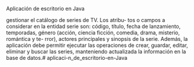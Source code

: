 Aplicación de escritorio en Java

gestionar el catálogo de series de TV. Los atribu- tos o campos a considerar en la entidad serie son: código, título, fecha de lanzamiento, temporadas, género (acción, ciencia ficción, comedia, drama, misterio, romántica y te- rror), actores principales y sinopsis de la serie. Además, la aplicación debe permitir ejecutar las operaciones de crear, guardar, editar, eliminar y buscar las series, manteniendo actualizada la información en la base de datos.# aplicaci-n_de_escritorio-en-Java
